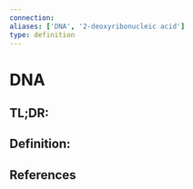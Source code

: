 ```yaml
---
connection:
aliases: ['DNA', '2-deoxyribonucleic acid']
type: definition
---
```


# DNA

## TL;DR:


## Definition:


## References